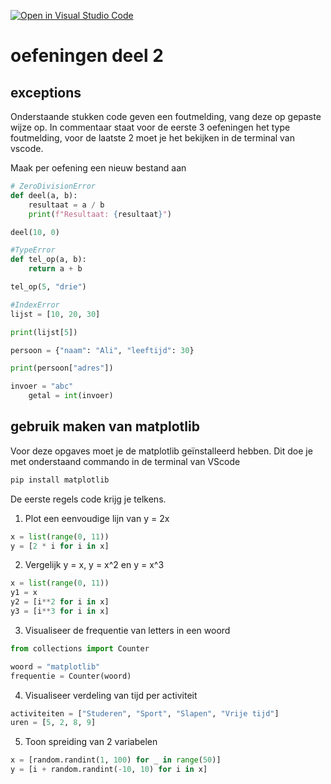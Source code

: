 [![Open in Visual Studio Code](https://classroom.github.com/assets/open-in-vscode-2e0aaae1b6195c2367325f4f02e2d04e9abb55f0b24a779b69b11b9e10269abc.svg)](https://classroom.github.com/online_ide?assignment_repo_id=20271874&assignment_repo_type=AssignmentRepo)
# oefeningen deel 2

## exceptions

Onderstaande stukken code geven een foutmelding, vang deze op gepaste wijze op.
In commentaar staat voor de eerste 3 oefeningen het type foutmelding, voor de laatste 2 moet je het bekijken in de terminal van vscode.

Maak per oefening een nieuw bestand aan

```python
# ZeroDivisionError
def deel(a, b):
    resultaat = a / b
    print(f"Resultaat: {resultaat}")

deel(10, 0)
```

```python
#TypeError
def tel_op(a, b):
    return a + b

tel_op(5, "drie")
```

```python
#IndexError
lijst = [10, 20, 30]

print(lijst[5])

```

```python
persoon = {"naam": "Ali", "leeftijd": 30}

print(persoon["adres"])

```

```python
invoer = "abc"
    getal = int(invoer)

```

## gebruik maken van matplotlib

Voor deze opgaves moet je de matplotlib geïnstalleerd hebben. Dit doe je met onderstaand commando in de terminal van VScode

```cmd
pip install matplotlib
```

De eerste regels code krijg je telkens.

1. Plot een eenvoudige lijn van y = 2x

```python
x = list(range(0, 11))
y = [2 * i for i in x]
```

2. Vergelijk y = x, y = x^2 en y = x^3

```python
x = list(range(0, 11))
y1 = x
y2 = [i**2 for i in x]
y3 = [i**3 for i in x]
```

3. Visualiseer de frequentie van letters in een woord

```python
from collections import Counter

woord = "matplotlib"
frequentie = Counter(woord)
```

4. Visualiseer verdeling van tijd per activiteit

```python
activiteiten = ["Studeren", "Sport", "Slapen", "Vrije tijd"]
uren = [5, 2, 8, 9]
```

5. Toon spreiding van 2 variabelen

```python
x = [random.randint(1, 100) for _ in range(50)]
y = [i + random.randint(-10, 10) for i in x]
```
